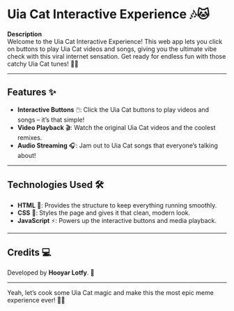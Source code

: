 # Uia Cat Interactive Experience 🎶🐱

**Description**  
Welcome to the Uia Cat Interactive Experience! This web app lets you click on buttons to play Uia Cat videos and songs, giving you the ultimate vibe check with this viral internet sensation. Get ready for endless fun with those catchy Uia Cat tunes! 🎥🎶

---

## Features ✨  
- **Interactive Buttons** 🖱️: Click the Uia Cat buttons to play videos and songs – it’s that simple!  
- **Video Playback** 🎬: Watch the original Uia Cat videos and the coolest remixes.  
- **Audio Streaming** 🎧: Jam out to Uia Cat songs that everyone’s talking about!

---

## Technologies Used 🛠️  
- **HTML** 📄: Provides the structure to keep everything running smoothly.  
- **CSS** 🎨: Styles the page and gives it that clean, modern look.  
- **JavaScript** ⚡: Powers up the interactive buttons and media playback.

---

## Credits 💻  
Developed by **Hooyar Lotfy**. 🙌  

---

Yeah, let’s cook some Uia Cat magic and make this the most epic meme experience ever! 🐾💥
